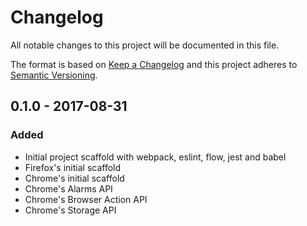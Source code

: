 # Changelog
All notable changes to this project will be documented in this file.

The format is based on [Keep a Changelog](http://keepachangelog.com/en/1.0.0/)
and this project adheres to [Semantic Versioning](http://semver.org/spec/v2.0.0.html).

## 0.1.0 - 2017-08-31
### Added
- Initial project scaffold with webpack, eslint, flow, jest and babel
- Firefox's initial scaffold
- Chrome's initial scaffold
- Chrome's Alarms API
- Chrome's Browser Action API
- Chrome's Storage API
